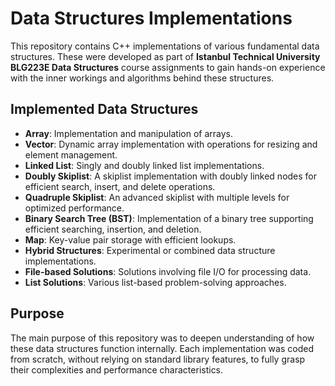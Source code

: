 # Data Structures Implementations

This repository contains C++ implementations of various fundamental data structures. These were developed as part of **Istanbul Technical University BLG223E Data Structures** course assignments to gain hands-on experience with the inner workings and algorithms behind these structures.

## Implemented Data Structures

- **Array**: Implementation and manipulation of arrays.
- **Vector**: Dynamic array implementation with operations for resizing and element management.
- **Linked List**: Singly and doubly linked list implementations.
- **Doubly Skiplist**: A skiplist implementation with doubly linked nodes for efficient search, insert, and delete operations.
- **Quadruple Skiplist**: An advanced skiplist with multiple levels for optimized performance.
- **Binary Search Tree (BST)**: Implementation of a binary tree supporting efficient searching, insertion, and deletion.
- **Map**: Key-value pair storage with efficient lookups.
- **Hybrid Structures**: Experimental or combined data structure implementations.
- **File-based Solutions**: Solutions involving file I/O for processing data.
- **List Solutions**: Various list-based problem-solving approaches.

## Purpose

The main purpose of this repository was to deepen understanding of how these data structures function internally. Each implementation was coded from scratch, without relying on standard library features, to fully grasp their complexities and performance characteristics.
